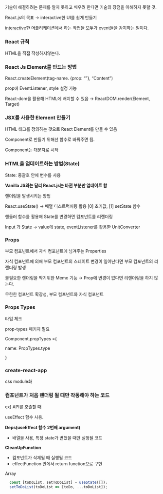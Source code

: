 기술이 해결하려는 문제를 알지 못하고 배우려 한다면 기술의 장점을 이해하지 못할 것.

React.js의 목표 → interactive한 UI를 쉽게 만들기

interactive한 어플리케이션에서 하는 작업들 모두가 event들을 감지하는 일이다.

### React 규칙

HTML을 직접 작성하지않는다.

### React Js Element를 만드는 방법

React.createElement(tag-name. {prop: “”}, “Content”)

prop에 EventListener, style 설정 가능

React-dom을 활용해 HTML에 배치할 수 있음 → ReactDOM.render(Element, Target)

### JSX를 사용한 Element 만들기

HTML 태그를 정의하는 것으로 React Element를 만들 수 있음

Component로 만들기 위해선 함수로 바꿔주면 됨.

Component는 대문자로 시작

### HTML을 업데이트하는 방법(State)

State: 중괄호 안에 변수를 사용

**Vanilla JS와는 달리 React.js는 바뀐 부분만 업데이트 함**

렌더링을 발생시키는 방법

React.useState() → 배열 디스트럭처링 활용 [0] 초기값, [1] setState 함수

핸들러 함수를 활용해 State를 변경하면 컴포넌트를 리렌더링

Input 과 State → value에 state, eventListener를 활용한 UnitConverter

### Props

부모 컴포넌트에서 자식 컴포넌트에 넘겨주는 Properties

자식 컴포넌트에 의해 부모 컴포넌트의 스테이트 변경이 일어난다면 부모 컴포넌트의 리렌더링 발생

불필요한 렌더링을 막기위한 Memo 기능 → Prop에 변경이 없다면 리렌더링을 하지 않는다.

무한한 컴포넌트 확장성, 부모 컴포넌트와 자식 컴포넌트

### Props Types

타입 체크

prop-types 패키지 필요

Component.propTypes ={

name: PropTypes.type

}

### create-react-app

css module화 

### 컴포넌트가 처음 렌더링 될 때만 작동해야 하는 코드

ex) API를 호출할 때 

useEffect 함수 사용.

**Deps(useEffect 함수 2번째 argument)**

- 배열을 사용, 특정 state가 변했을 때만 실행될 코드

**CleanUpFunction**

- 컴포넌트가 삭제될 때 실행될 코드
- effectFunction 안에서 return function으로 구현

Array

```jsx
  const [toDoList, setToDoList] = useState([]);
  setToDoList(toDoList => [toDo, ...toDoList]);
```